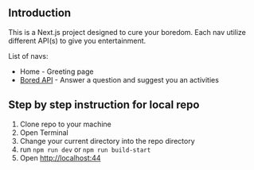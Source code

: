 ## Introduction
This is a Next.js project designed to cure your boredom. Each nav utilize different API(s) to give you entertainment.

List of navs:
- Home - Greeting page
- [Bored API](https://www.boredapi.com/) - Answer a question and suggest you an activities

## Step by step instruction for local repo
1. Clone repo to your machine
2. Open Terminal
3. Change your current directory into the repo directory
4. run `npm run dev` or `npm run build-start`
5. Open [http://localhost:44](http://localhost:44)
